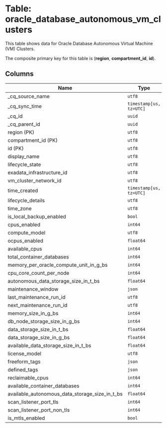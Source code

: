 # Table: oracle_database_autonomous_vm_clusters

This table shows data for Oracle Database Autonomous Virtual Machine (VM) Clusters.

The composite primary key for this table is (**region**, **compartment_id**, **id**).

## Columns

| Name          | Type          |
| ------------- | ------------- |
|_cq_source_name|`utf8`|
|_cq_sync_time|`timestamp[us, tz=UTC]`|
|_cq_id|`uuid`|
|_cq_parent_id|`uuid`|
|region (PK)|`utf8`|
|compartment_id (PK)|`utf8`|
|id (PK)|`utf8`|
|display_name|`utf8`|
|lifecycle_state|`utf8`|
|exadata_infrastructure_id|`utf8`|
|vm_cluster_network_id|`utf8`|
|time_created|`timestamp[us, tz=UTC]`|
|lifecycle_details|`utf8`|
|time_zone|`utf8`|
|is_local_backup_enabled|`bool`|
|cpus_enabled|`int64`|
|compute_model|`utf8`|
|ocpus_enabled|`float64`|
|available_cpus|`int64`|
|total_container_databases|`int64`|
|memory_per_oracle_compute_unit_in_g_bs|`int64`|
|cpu_core_count_per_node|`int64`|
|autonomous_data_storage_size_in_t_bs|`float64`|
|maintenance_window|`json`|
|last_maintenance_run_id|`utf8`|
|next_maintenance_run_id|`utf8`|
|memory_size_in_g_bs|`int64`|
|db_node_storage_size_in_g_bs|`int64`|
|data_storage_size_in_t_bs|`float64`|
|data_storage_size_in_g_bs|`float64`|
|available_data_storage_size_in_t_bs|`float64`|
|license_model|`utf8`|
|freeform_tags|`json`|
|defined_tags|`json`|
|reclaimable_cpus|`int64`|
|available_container_databases|`int64`|
|available_autonomous_data_storage_size_in_t_bs|`float64`|
|scan_listener_port_tls|`int64`|
|scan_listener_port_non_tls|`int64`|
|is_mtls_enabled|`bool`|